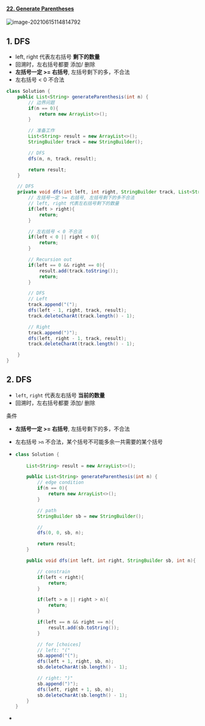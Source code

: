 #### [22. Generate Parentheses](https://leetcode-cn.com/problems/generate-parentheses/)

![image-20210615114814792](https://raw.githubusercontent.com/TWDH/Leetcode-From-Zero/pictures/img/image-20210615114814792.png)

## 1. DFS

* left, right 代表左右括号 **剩下的数量**
* 回溯时，左右括号都要 添加/ 删除
* **左括号一定 >= 右括号**, 左括号剩下的多，不合法
* 左右括号 < 0 不合法

```java
class Solution {
    public List<String> generateParenthesis(int n) {
        // 边界问题
        if(n == 0){
            return new ArrayList<>();
        }

        // 准备工作
        List<String> result = new ArrayList<>();
        StringBuilder track = new StringBuilder();

        // DFS
        dfs(n, n, track, result);

        return result;
    }

    // DFS
    private void dfs(int left, int right, StringBuilder track, List<String> result){
        // 左括号一定 >= 右括号, 左括号剩下的多不合法
        // left, right 代表左右括号剩下的数量
        if(left > right){
            return;
        }

        // 左右括号 < 0 不合法
        if(left < 0 || right < 0){
            return;
        }

        // Recursion out
        if(left == 0 && right == 0){
            result.add(track.toString());
            return;
        }

        // DFS
        // Left
        track.append("(");
        dfs(left - 1, right, track, result);
        track.deleteCharAt(track.length() - 1);

        // Right
        track.append(")");
        dfs(left, right - 1, track, result);
        track.deleteCharAt(track.length() - 1);

    }
}
```

## 2. DFS 

- `left`, `right` 代表左右括号 **当前的数量**
- 回溯时，左右括号都要 添加/ 删除

条件

- **左括号一定 >= 右括号**, 左括号剩下的多，不合法

- 左右括号 `>n` 不合法，某个括号不可能多余一共需要的某个括号

- ```java
  class Solution {
      
      List<String> result = new ArrayList<>();
  
      public List<String> generateParenthesis(int n) {
          // edge condition
          if(n == 0){
              return new ArrayList<>();
          }
  
          // path
          StringBuilder sb = new StringBuilder();
  
          //
          dfs(0, 0, sb, n);
  
          return result;
      }
  
      public void dfs(int left, int right, StringBuilder sb, int n){
  
          // constrain
          if(left < right){
              return;
          }
  
          if(left > n || right > n){
              return;
          }
  
          if(left == n && right == n){
              result.add(sb.toString());
          }
  
          // for [choices]
          // left: "("
          sb.append("(");
          dfs(left + 1, right, sb, n);
          sb.deleteCharAt(sb.length() - 1);
  
          // right: ")"
          sb.append(")");
          dfs(left, right + 1, sb, n);
          sb.deleteCharAt(sb.length() - 1);
      }
  }
  ```

- 
